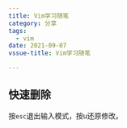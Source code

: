 ```yaml
---
title: Vim学习随笔
category: 分享
tags:
  - vim
date: 2021-09-07
vssue-title: Vim学习随笔

---
```




## 快速删除

按`esc`退出输入模式，按u还原修改。

